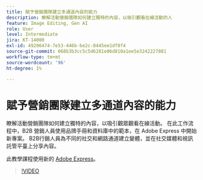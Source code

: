 ```yaml
---
title: 賦予營銷團隊建立多通道內容的能力
description: 瞭解活動營銷團隊如何建立獨特的內容，以吸引觀看在線活動的人
feature: Image Editing, Gen AI
role: User
level: Intermediate
jira: KT-14000
exl-id: 49206474-7e53-446b-be2c-8445ee1df0f4
source-git-commit: 068b3b3cc5c5d6281e06d810a1ee5e3242227881
workflow-type: tm+mt
source-wordcount: '96'
ht-degree: 1%

---
```


# 賦予營銷團隊建立多通道內容的能力

瞭解活動營銷團隊如何建立獨特的內容，以吸引觀眾觀看在線活動。 在此工作流程中，B2B 營銷人員使用品牌手冊和資料庫中的範本，在 Adobe Express 中開始新專案。 B2B行銷人員為不同的社交和網路通道建立變體，並在社交媒體和視訊託管平臺上分享內容。

此教學課程使用新的 [Adobe Express](https://www.adobe.com/express/)。

>[!VIDEO](https://video.tv.adobe.com/v/3444990?quality=12&learn=on&hidetitle=true&captions=chi_hant)
